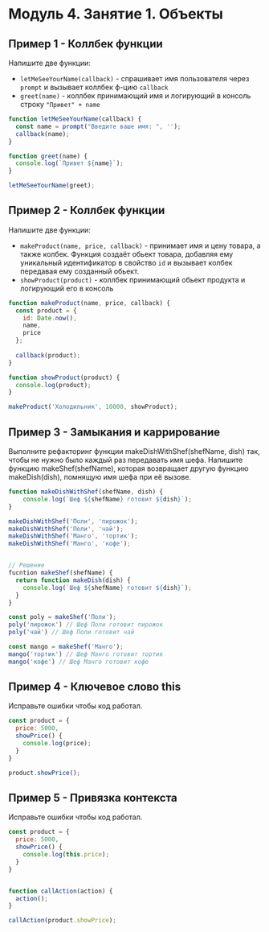 # Модуль 4. Занятие 1. Объекты

## Пример 1 - Коллбек функции

Напишите две функции: 

- `letMeSeeYourName(callback)` - спрашивает имя пользователя через `prompt` и вызывает коллбек ф-цию `callback`
- `greet(name)` - коллбек принимающий имя и логирующий в консоль строку `"Привет" + name`

```js
function letMeSeeYourName(callback) {
  const name = prompt("Введите ваше имя: ", '');
  callback(name);
}

function greet(name) {
  console.log(`Привет ${name}`);
}

letMeSeeYourName(greet);
```

## Пример 2 - Коллбек функции

Напишите две функции:

- `makeProduct(name, price, callback)` - принимает имя и цену товара, а также колбек. Функция создаёт обьект товара, добавляя ему уникальный идентификатор в свойство `id` и вызывает колбек передавая ему созданный обьект.
- `showProduct(product)` - коллбек принимающий обьект продукта и логирующий его в консоль 

```js
function makeProduct(name, price, callback) {
  const product = {
    id: Date.now(),
    name,
    price
  };
  
  callback(product);
}

function showProduct(product) {
  console.log(product);
}

makeProduct('Холодильник', 10000, showProduct);
```

## Пример 3 - Замыкания и каррирование

Выполните рефакторинг функции makeDishWithShef(shefName, dish) так, чтобы не нужно было каждый раз передавать имя шефа. 
Напишите функцию makeShef(shefName), которая возвращает другую функцию makeDish(dish), помнящую имя шефа при её вызове.

```js
function makeDishWithShef(shefName, dish) {
    console.log(`Шеф ${shefName} готовит ${dish}`);
}

makeDishWithShef('Поли', 'пирожок');
makeDishWithShef('Поли', 'чай');
makeDishWithShef('Манго', 'тортик');
makeDishWithShef('Манго', 'кофе');


// Решение
fucntion makeShef(shefName) {
  return function makeDish(dish) {
    console.log(`Шеф ${shefName} готовит ${dish}`);
  }
}

const poly = makeShef('Поли');
poly('пирожок') // Шеф Поли готовит пирожок
poly('чай') // Шеф Поли готовит чай

const mango = makeShef('Манго');
mango('тортик') // Шеф Манго готовит тортик
mango('кофе') // Шеф Манго готовит кофе
```

## Пример 4 - Ключевое слово this

Исправьте ошибки чтобы код работал.

```js
const product = {
  price: 5000,
  showPrice() {
    console.log(price);
  }
}

product.showPrice();
```

## Пример 5 - Привязка контекста

Исправьте ошибки чтобы код работал.

```js
const product = {
  price: 5000,
  showPrice() {
    console.log(this.price);
  }
}


function callAction(action) {
  action();
}

callAction(product.showPrice);
```
